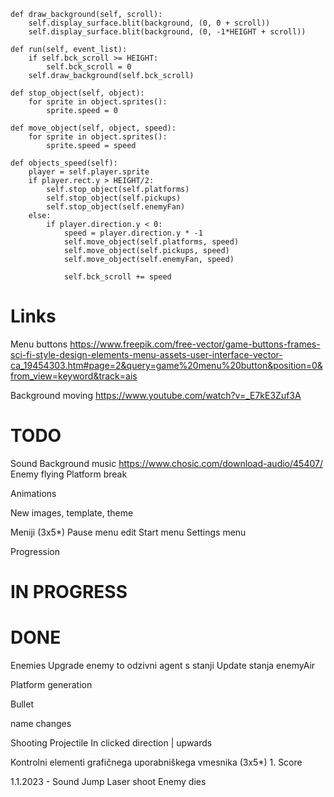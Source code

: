     def draw_background(self, scroll):
        self.display_surface.blit(background, (0, 0 + scroll))
        self.display_surface.blit(background, (0, -1*HEIGHT + scroll))

    def run(self, event_list):
        if self.bck_scroll >= HEIGHT:
            self.bck_scroll = 0
        self.draw_background(self.bck_scroll)

    def stop_object(self, object):
        for sprite in object.sprites():
            sprite.speed = 0

    def move_object(self, object, speed):
        for sprite in object.sprites():
            sprite.speed = speed

    def objects_speed(self):
        player = self.player.sprite
        if player.rect.y > HEIGHT/2:
            self.stop_object(self.platforms)
            self.stop_object(self.pickups)
            self.stop_object(self.enemyFan)
        else:
            if player.direction.y < 0:
                speed = player.direction.y * -1
                self.move_object(self.platforms, speed)
                self.move_object(self.pickups, speed)
                self.move_object(self.enemyFan, speed)

                self.bck_scroll += speed



# Links
Menu buttons
https://www.freepik.com/free-vector/game-buttons-frames-sci-fi-style-design-elements-menu-assets-user-interface-vector-ca_19454303.htm#page=2&query=game%20menu%20button&position=0&from_view=keyword&track=ais

Background moving
https://www.youtube.com/watch?v=_E7kE3Zuf3A


# TODO
Sound
    Background music https://www.chosic.com/download-audio/45407/
    Enemy flying
    Platform break

Animations

New images, template, theme

Meniji (3x5*)
    Pause menu edit
    Start menu
    Settings menu

Progression
<!-- 
Level 1: Normal blocks no enemies
Level 2: Normal blocks enemies
Level 3: All blocks enemies
-->

# IN PROGRESS


# DONE
Enemies Upgrade enemy to odzivni agent s stanji Update stanja enemyAir

Platform generation

Bullet

name changes

Shooting Projectile In clicked direction | upwards

Kontrolni elementi grafičnega uporabniškega vmesnika (3x5*)
    1. Score 

1.1.2023 - Sound
    Jump
    Laser shoot
    Enemy dies
